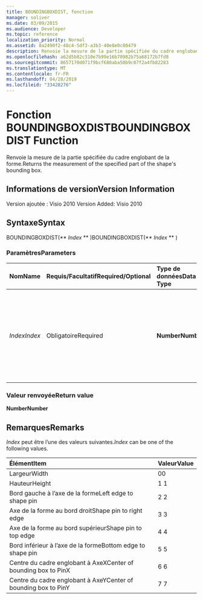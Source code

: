 ```yaml
---
title: BOUNDINGBOXDIST, fonction
manager: soliver
ms.date: 03/09/2015
ms.audience: Developer
ms.topic: reference
localization_priority: Normal
ms.assetid: 8a2490f2-48c4-5df3-a3b3-40e8e0c80479
description: Renvoie la mesure de la partie spécifiée du cadre englobant de la forme.
ms.openlocfilehash: a62d5b82c310e7b99e16b70982b75a68172b7fd8
ms.sourcegitcommit: 8657170d071f9bcf680aba50b9c07f2a4fb82283
ms.translationtype: MT
ms.contentlocale: fr-FR
ms.lasthandoff: 04/28/2019
ms.locfileid: "33428276"
---
```

# <a name="boundingboxdist-function"></a><span data-ttu-id="83c10-103">Fonction BOUNDINGBOXDIST</span><span class="sxs-lookup"><span data-stu-id="83c10-103">BOUNDINGBOXDIST Function</span></span>

<span data-ttu-id="83c10-104">Renvoie la mesure de la partie spécifiée du cadre englobant de la forme.</span><span class="sxs-lookup"><span data-stu-id="83c10-104">Returns the measurement of the specified part of the shape's bounding box.</span></span> 
  
## <a name="version-information"></a><span data-ttu-id="83c10-105">Informations de version</span><span class="sxs-lookup"><span data-stu-id="83c10-105">Version Information</span></span>

<span data-ttu-id="83c10-106">Version ajoutée : Visio 2010
</span><span class="sxs-lookup"><span data-stu-id="83c10-106">Version Added: Visio 2010</span></span> 
  
## <a name="syntax"></a><span data-ttu-id="83c10-107">Syntaxe</span><span class="sxs-lookup"><span data-stu-id="83c10-107">Syntax</span></span>

<span data-ttu-id="83c10-108">BOUNDINGBOXDIST(\*\* *Index* \*\* )</span><span class="sxs-lookup"><span data-stu-id="83c10-108">BOUNDINGBOXDIST(\*\* *Index* \*\* )</span></span> 
  
### <a name="parameters"></a><span data-ttu-id="83c10-109">Paramètres</span><span class="sxs-lookup"><span data-stu-id="83c10-109">Parameters</span></span>

|<span data-ttu-id="83c10-110">**Nom**</span><span class="sxs-lookup"><span data-stu-id="83c10-110">**Name**</span></span>|<span data-ttu-id="83c10-111">**Requis/Facultatif**</span><span class="sxs-lookup"><span data-stu-id="83c10-111">**Required/Optional**</span></span>|<span data-ttu-id="83c10-112">**Type de données**</span><span class="sxs-lookup"><span data-stu-id="83c10-112">**Data Type**</span></span>|<span data-ttu-id="83c10-113">**Description**</span><span class="sxs-lookup"><span data-stu-id="83c10-113">**Description**</span></span>|
|:-----|:-----|:-----|:-----|
| <span data-ttu-id="83c10-114">_Index_</span><span class="sxs-lookup"><span data-stu-id="83c10-114">_Index_</span></span> <br/> |<span data-ttu-id="83c10-115">Obligatoire</span><span class="sxs-lookup"><span data-stu-id="83c10-115">Required</span></span>  <br/> |<span data-ttu-id="83c10-116">**Number**</span><span class="sxs-lookup"><span data-stu-id="83c10-116">**Number**</span></span> <br/> |<span data-ttu-id="83c10-117">Partie du cadre de limite de la forme à mesurer et à renvoyer.</span><span class="sxs-lookup"><span data-stu-id="83c10-117">The part of the shape's bounding box to measure and return.</span></span> <span data-ttu-id="83c10-118">Les valeurs possibles, reportez-vous à la section Remarques.</span><span class="sxs-lookup"><span data-stu-id="83c10-118">See Remarks for possible values.</span></span>  <br/> |
   
### <a name="return-value"></a><span data-ttu-id="83c10-119">Valeur renvoyée</span><span class="sxs-lookup"><span data-stu-id="83c10-119">Return value</span></span>

 <span data-ttu-id="83c10-120">**Number**</span><span class="sxs-lookup"><span data-stu-id="83c10-120">**Number**</span></span>
  
## <a name="remarks"></a><span data-ttu-id="83c10-121">Remarques</span><span class="sxs-lookup"><span data-stu-id="83c10-121">Remarks</span></span>

 <span data-ttu-id="83c10-122">*Index*  peut être l’une des valeurs suivantes.</span><span class="sxs-lookup"><span data-stu-id="83c10-122">*Index*  can be one of the following values.</span></span> 
  
|<span data-ttu-id="83c10-123">**Élément**</span><span class="sxs-lookup"><span data-stu-id="83c10-123">**Item**</span></span>|<span data-ttu-id="83c10-124">**Valeur**</span><span class="sxs-lookup"><span data-stu-id="83c10-124">**Value**</span></span>|
|:-----|:-----|
|<span data-ttu-id="83c10-125">Largeur</span><span class="sxs-lookup"><span data-stu-id="83c10-125">Width</span></span>  <br/> |<span data-ttu-id="83c10-126">0</span><span class="sxs-lookup"><span data-stu-id="83c10-126">0</span></span>  <br/> |
|<span data-ttu-id="83c10-127">Hauteur</span><span class="sxs-lookup"><span data-stu-id="83c10-127">Height</span></span>  <br/> |<span data-ttu-id="83c10-128">1 </span><span class="sxs-lookup"><span data-stu-id="83c10-128">1</span></span>  <br/> |
|<span data-ttu-id="83c10-129">Bord gauche à l’axe de la forme</span><span class="sxs-lookup"><span data-stu-id="83c10-129">Left edge to shape pin</span></span>  <br/> |<span data-ttu-id="83c10-130">2 </span><span class="sxs-lookup"><span data-stu-id="83c10-130">2</span></span>  <br/> |
|<span data-ttu-id="83c10-131">Axe de la forme au bord droit</span><span class="sxs-lookup"><span data-stu-id="83c10-131">Shape pin to right edge</span></span>  <br/> |<span data-ttu-id="83c10-132">3 </span><span class="sxs-lookup"><span data-stu-id="83c10-132">3</span></span>  <br/> |
|<span data-ttu-id="83c10-133">Axe de la forme au bord supérieur</span><span class="sxs-lookup"><span data-stu-id="83c10-133">Shape pin to top edge</span></span>  <br/> |<span data-ttu-id="83c10-134">4 </span><span class="sxs-lookup"><span data-stu-id="83c10-134">4</span></span>  <br/> |
|<span data-ttu-id="83c10-135">Bord inférieur à l’axe de la forme</span><span class="sxs-lookup"><span data-stu-id="83c10-135">Bottom edge to shape pin</span></span>  <br/> |<span data-ttu-id="83c10-136">5 </span><span class="sxs-lookup"><span data-stu-id="83c10-136">5</span></span>  <br/> |
|<span data-ttu-id="83c10-137">Centre du cadre englobant à AxeX</span><span class="sxs-lookup"><span data-stu-id="83c10-137">Center of bounding box to PinX</span></span>  <br/> |<span data-ttu-id="83c10-138">6 </span><span class="sxs-lookup"><span data-stu-id="83c10-138">6</span></span>  <br/> |
|<span data-ttu-id="83c10-139">Centre du cadre englobant à AxeY</span><span class="sxs-lookup"><span data-stu-id="83c10-139">Center of bounding box to PinY</span></span>  <br/> |<span data-ttu-id="83c10-140">7 </span><span class="sxs-lookup"><span data-stu-id="83c10-140">7</span></span>  <br/> |
   

